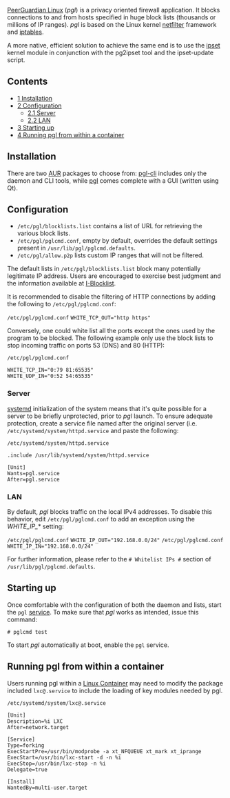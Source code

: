 [PeerGuardian Linux](http://sourceforge.net/projects/peerguardian/) (*pgl*) is a privacy oriented firewall application. It blocks connections to and from hosts specified in huge block lists (thousands or millions of IP ranges). *pgl* is based on the Linux kernel [netfilter](https://en.wikipedia.org/wiki/Netfilter "wikipedia:Netfilter") framework and [iptables](/index.php/Iptables "Iptables").

A more native, efficient solution to achieve the same end is to use the [ipset](/index.php/Ipset "Ipset") kernel module in conjunction with the pg2ipset tool and the ipset-update script.

## Contents

*   [1 Installation](#Installation)
*   [2 Configuration](#Configuration)
    *   [2.1 Server](#Server)
    *   [2.2 LAN](#LAN)
*   [3 Starting up](#Starting_up)
*   [4 Running pgl from within a container](#Running_pgl_from_within_a_container)

## Installation

There are two [AUR](/index.php/AUR "AUR") packages to choose from: [pgl-cli](https://aur.archlinux.org/packages/pgl-cli/) includes only the daemon and CLI tools, while [pgl](https://aur.archlinux.org/packages/pgl/) comes complete with a GUI (written using Qt).

## Configuration

*   `/etc/pgl/blocklists.list` contains a list of URL for retrieving the various block lists.
*   `/etc/pgl/pglcmd.conf`, empty by default, overrides the default settings present in `/usr/lib/pgl/pglcmd.defaults`.
*   `/etc/pgl/allow.p2p` lists custom IP ranges that will not be filtered.

The default lists in `/etc/pgl/blocklists.list` block many potentially legitimate IP address. Users are encouraged to exercise best judgment and the information available at [I-Blocklist](http://www.iblocklist.com/).

It is recommended to disable the filtering of HTTP connections by adding the following to `/etc/pgl/pglcmd.conf`:

 `/etc/pgl/pglcmd.conf`  `WHITE_TCP_OUT="http https"` 

Conversely, one could white list all the ports except the ones used by the program to be blocked. The following example only use the block lists to stop incoming traffic on ports 53 (DNS) and 80 (HTTP):

 `/etc/pgl/pglcmd.conf` 
```
WHITE_TCP_IN="0:79 81:65535"
WHITE_UDP_IN="0:52 54:65535"
```

### Server

[systemd](/index.php/Systemd "Systemd") initialization of the system means that it's quite possible for a server to be briefly unprotected, prior to *pgl* launch. To ensure adequate protection, create a service file named after the original server (i.e. `/etc/systemd/system/httpd.service` and paste the following:

 `/etc/systemd/system/httpd.service` 
```
.include /usr/lib/systemd/system/httpd.service

[Unit]
Wants=pgl.service
After=pgl.service
```

### LAN

By default, *pgl* blocks traffic on the local IPv4 addresses. To disable this behavior, edit `/etc/pgl/pglcmd.conf` to add an exception using the *WHITE_IP_** setting:

 `/etc/pgl/pglcmd.conf`  `WHITE_IP_OUT="192.168.0.0/24"`  `/etc/pgl/pglcmd.conf`  `WHITE_IP_IN="192.168.0.0/24"` 

For further information, please refer to the `# Whitelist IPs #` section of `/usr/lib/pgl/pglcmd.defaults`.

## Starting up

Once comfortable with the configuration of both the daemon and lists, start the `pgl` [service](/index.php/Daemon "Daemon"). To make sure that *pgl* works as intended, issue this command:

```
# pglcmd test

```

To start *pgl* automatically at boot, enable the `pgl` service.

## Running pgl from within a container

Users running pgl within a [Linux Container](/index.php/Linux_Container "Linux Container") may need to modify the package included `lxc@.service` to include the loading of key modules needed by pgl.

 `/etc/systemd/system/lxc@.service` 
```
[Unit]
Description=%i LXC
After=network.target

[Service]
Type=forking
ExecStartPre=/usr/bin/modprobe -a xt_NFQUEUE xt_mark xt_iprange
ExecStart=/usr/bin/lxc-start -d -n %i
ExecStop=/usr/bin/lxc-stop -n %i
Delegate=true

[Install]
WantedBy=multi-user.target

```